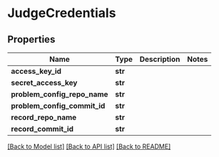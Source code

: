 # JudgeCredentials

## Properties
Name | Type | Description | Notes
------------ | ------------- | ------------- | -------------
**access_key_id** | **str** |  | 
**secret_access_key** | **str** |  | 
**problem_config_repo_name** | **str** |  | 
**problem_config_commit_id** | **str** |  | 
**record_repo_name** | **str** |  | 
**record_commit_id** | **str** |  | 

[[Back to Model list]](../README.md#documentation-for-models) [[Back to API list]](../README.md#documentation-for-api-endpoints) [[Back to README]](../README.md)

